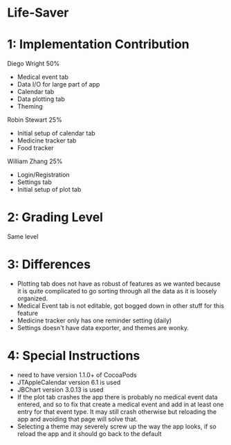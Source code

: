 # Life-Saver

# 1: Implementation Contribution
Diego Wright 50%
- Medical event tab
- Data I/O for large part of app
- Calendar tab
- Data plotting tab
- Theming

Robin Stewart 25%
- Initial setup of calendar tab
- Medicine tracker tab
- Food tracker

William Zhang 25%
- Login/Registration
- Settings tab
- Initial setup of plot tab

# 2: Grading Level
Same level

# 3: Differences
- Plotting tab does not have as robust of features as we wanted because it is quite complicated to go sorting through all the data as it is loosely organized.
- Medical Event tab is not editable, got bogged down in other stuff for this feature
- Medicine tracker only has one reminder setting (daily)
- Settings doesn't have data exporter, and themes are wonky.

# 4: Special Instructions
- need to have version 1.1.0+ of CocoaPods
- JTAppleCalendar version 6.1 is used
- JBChart version 3.0.13 is used
- If the plot tab crashes the app there is probably no medical event data entered, and so to fix that create a medical event and add in at least one entry for that event type. It may still crash otherwise but reloading the app and avoiding that page will solve that.
- Selecting a theme may severely screw up the way the app looks, if so reload the app and it should go back to the default